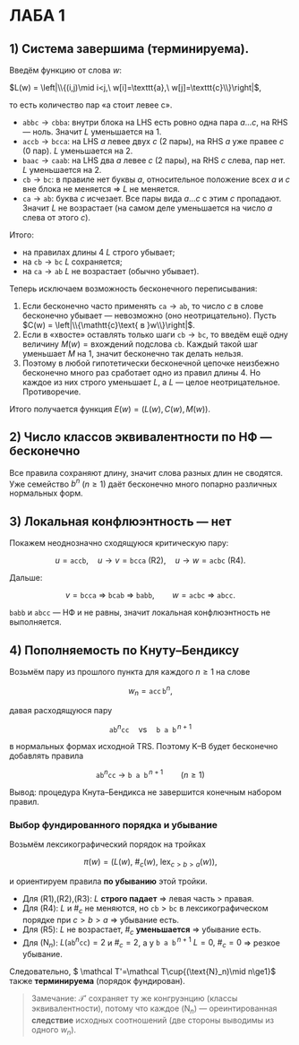 # ЛАБА 1

## 1) Система завершима (терминируема).

Введём функцию от слова $w$:

$L(w) = \left|\\{(i,j)\mid i<j,\ w[i]=\texttt{a},\ w[j]=\texttt{c}\\}\right|$,

то есть количество пар «a стоит левее c».

* $\texttt{abbc} \to \texttt{cbba}$: внутри блока на LHS есть ровно одна пара $a\ldots c$, на RHS — ноль. Значит $L$ уменьшается на 1.
* $\texttt{accb} \to \texttt{bcca}$: на LHS $a$ левее двух $c$ (2 пары), на RHS $a$ уже правее $c$ (0 пар). $L$ уменьшается на 2.
* $\texttt{baac} \to \texttt{caab}$: на LHS два $a$ левее $c$ (2 пары), на RHS $c$ слева, пар нет. $L$ уменьшается на 2.
* $\texttt{cb} \to \texttt{bc}$: в правиле нет буквы $a$, относительное положение всех $a$ и $c$ вне блока не меняется ⇒ $L$ не меняется.
* $\texttt{ca} \to \texttt{ab}$: буква $c$ исчезает. Все пары вида $a\ldots c$ с этим $c$ пропадают. Значит $L$ не возрастает (на самом деле уменьшается на число $a$ слева от этого $c$).

Итого:

* на правилах длины 4 $L$ строго убывает;
* на $\texttt{cb}\to\texttt{bc}$ $L$ сохраняется;
* на $\texttt{ca}\to\texttt{ab}$ $L$ не возрастает (обычно убывает).

Теперь исключаем возможность бесконечного переписывания:

1. Если бесконечно часто применять $\texttt{ca}\to\texttt{ab}$, то число $c$ в слове бесконечно убывает — невозможно (оно неотрицательно). Пусть
   $C(w) = \left|\\{\mathtt{c}\text{ в }w\\}\right|$.
2. Если в «хвосте» оставлять только шаги $\texttt{cb}\to\texttt{bc}$, то введём ещё одну величину $M(w)=\text{вхождений подслова }\texttt{cb}$. Каждый такой шаг уменьшает $M$ на 1, значит бесконечно так делать нельзя.
3. Поэтому в любой гипотетически бесконечной цепочке неизбежно бесконечно много раз сработает одно из правил длины 4. Но каждое из них строго уменьшает $L$, а $L$ — целое неотрицательное. Противоречие.

Итого получается функция $E(w) = \big(L(w), C(w), M(w)\big)$.


## 2) Число классов эквивалентности по НФ — бесконечно

Все правила сохраняют длину, значит слова разных длин не сводятся. Уже семейство $b^n$ ($n\ge1$) даёт бесконечно много попарно различных нормальных форм.

## 3) Локальная конфлюэнтность — нет

Покажем неоднозначно сходящуюся критическую пару:

$$
u=\texttt{accb},\quad u\to v=\texttt{bcca}\ (\text{R2}),\quad u\to w=\texttt{acbc}\ (\text{R4}).
$$

Дальше:

$$
v=\texttt{bcca}\ \Rightarrow\ \texttt{bcab}\ \Rightarrow\ \texttt{babb},\qquad
w=\texttt{acbc}\ \Rightarrow\ \texttt{abcc}.
$$

$\texttt{babb}$ и $\texttt{abcc}$ — НФ и не равны, значит локальная конфлюэнтность не выполняется.

## 4) Пополняемость по Кнуту–Бендиксу

Возьмём пару из прошлого пункта для каждого $n\ge1$ на слове

$$
w_n=\texttt{acc}\,\texttt{b}^n,
$$

давая расходящуюся пару

$$
\texttt{ab}^n\texttt{cc}\quad\text{vs}\quad \texttt{b a b}^{\,n+1}
$$

в нормальных формах исходной TRS. Поэтому K–B будет бесконечно добавлять правила

$$ 
\texttt{ab}^n\texttt{cc}\ \to\ \texttt{b a b}^{\,n+1}\qquad(n\ge1)
$$


Вывод: процедура Кнута–Бендикса не завершится конечным набором правил.

### Выбор фундированного порядка и убывание

Возьмём лексикографический порядок на тройках

$$
\pi(w)=\big(L(w),\ \#_c(w),\ \text{lex}_{c>b>a}(w)\big),
$$

и ориентируем правила **по убыванию** этой тройки.

* Для (R1),(R2),(R3): $L$ **строго падает** ⇒ левая часть $>$ правая.
* Для (R4): $L$ и $\#_c$ не меняются, но $\texttt{cb}>\texttt{bc}$ в лексикографическом порядке при $c>b>a$ ⇒ убывание есть.
* Для (R5): $L$ не возрастает, $\#_c$ **уменьшается** ⇒ убывание есть.
* Для $(\text{N}_n)$: $L(\texttt{ab}^n\texttt{cc})=2$ и $\#_c=2$, а у $\texttt{b a b}^{\,n+1}$ $L=0,\ \#_c=0$ ⇒ резкое убывание.

Следовательно, $ \mathcal T'=\mathcal T\cup\{(\text{N}_n)\mid n\ge1\}$ также **терминируема** (порядок фундирован).

> Замечание: $\mathcal T'$ сохраняет ту же конгруэнцию (классы эквивалентности), потому что каждое $(\text{N}_n)$ — ореинтированная **следствие** исходных соотношений (две стороны выводимы из одного $w_n$).






